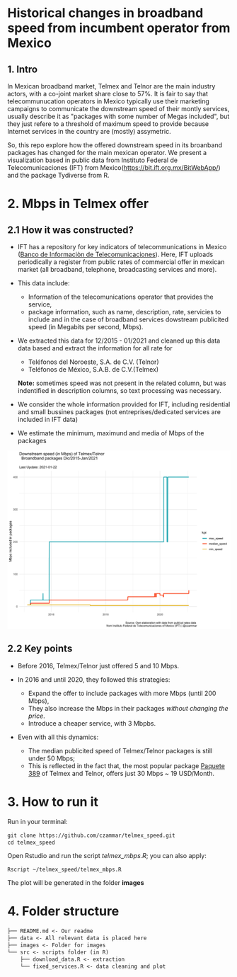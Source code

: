 # Historical changes in broadband speed from incumbent operator from Mexico

## 1. Intro

In Mexican broadband market, Telmex and Telnor are the main industry actors, with a co-joint market share close to 57%. It is fair to say that telecommunucation operators in Mexico typically use their marketing campaigns to communicate the downstream speed of their montly services, usually describe it as "packages with some number of Megas included", but they just refere to a threshold of maximum speed to provide because Internet services in the country are (mostly) assymetric.

So, this repo explore how the offered downstream speed in its broanband packages has changed for the main mexican operator. We present a visualization based in public data from Instituto Federal de Telecomunicaciones (IFT) from Mexico(https://bit.ift.org.mx/BitWebApp/) and the package Tydiverse from R.



# 2. Mbps in Telmex offer



## 2.1 How it was constructed?

* IFT has a repository for key indicators of telecommunications in Mexico ([Banco de Informaciòn de Telecomunicaciones](https://bit.ift.org.mx/BitWebApp/)). Here, IFT uploads periodically a register from public rates of commercial offer in mexican market (all broadband, telephone, broadcasting services and more). 

* This data include:

  * Information of the telecomunications operator that provides the service,
  * package information, such as name, description, rate, servicies to include and in the case of broadband services dowstream publicited speed (in Megabits per second, Mbps).

* We extracted this data for 12/2015 - 01/2021 and cleaned up this data data based and extract the information for all rate for

  * Teléfonos del Noroeste, S.A. de C.V. (Telnor)
  * Teléfonos de México, S.A.B. de C.V.(Telmex)

  **Note:** sometimes speed was not present in the related column, but was indentified in description columns, so text processing was necessary.

* We consider the whole information provided for IFT, including residential and small bussines packages (not entreprises/dedicated services are included in IFT data)
* We estimate the minimum, maximund and media of Mbps of the packages

![mpbs_telmex_telnor_2021](./images/mpbs_telmex_telnor_2021.png)



## 2.2 Key points

* Before 2016, Telmex/Telnor just offered 5 and 10 Mbps.

* In 2016 and until 2020, they followed this strategies:

  * Expand the offer to include packages with more Mbps (until 200 Mbps), 
  * They also increase the Mbps in their packages *without changing the price*.
  * Introduce a cheaper service, with 3 Mbpbs.

* Even with all this dynamics:

  * The median publicited speed of Telmex/Telnor packages is still under 50 Mbps;
  * This is reflected in the fact that, the most popular package [Paquete 389](https://telmex.com/web/hogar/paquetes-de-internet-con-disney?gclid=EAIaIQobChMIyujUsNvE7gIVxP_jBx3ypQbPEAAYASAAEgJDk_D_BwE&gclsrc=aw.ds) of Telmex and Telnor, offers just 30 Mbps ~ 19 USD/Month.

  


# 3. How to run it

Run in your terminal:

```
git clone https://github.com/czammar/telmex_speed.git
cd telmex_speed
```

Open Rstudio and run the script *telmex_mbps.R*; you can also apply:

```
Rscript ~/telmex_speed/telmex_mbps.R
```

The plot will be generated in the folder **images**

# 4. Folder structure

```
├── README.md <- Our readme
├── data <- All relevant data is placed here
├── images <- Folder for images
└── src <- scripts folder (in R)
    ├── download_data.R <- extraction
    └── fixed_services.R <- data cleaning and plot
```
